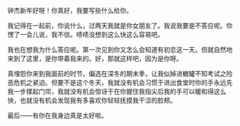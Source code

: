 钟杰新年好呀！你真好，我要写些什么给你。

我记得在一起前，你说什么，过两天我就是你女朋友了。我说我要是不答应呢。你愣了一会儿说，我不信。啧啧没想到这么快这么容易吧。

我也在想我为什么答应呢。第一次见到你又怎么会知道有初恋这一天。但就自然地来到了这里，是你带着我来的。好，那就这样吧，因为是你呀。

真埋怨你来到我面前的时节，偏选在深冬的期末季，让我似掉进糖罐不知考试之险恶危机之紧迫。但要不是这个冬天，我就没有机会习惯于进出食堂时你的手永远先我一步撑起门帘，我就没有机会惊讶于在你握住我指尖后我的手可以暖和得这么快，也就没有机会发现我有多喜欢你轻轻抚摸我干涩的脸颊。

最后——有你在我身边真是太好啦。